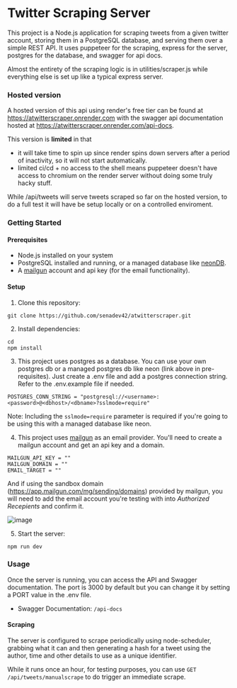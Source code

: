 # Twitter Scraping Server

This project is a Node.js application for scraping tweets from a given twitter account, storing them in a PostgreSQL database, and serving them over a simple REST API. It uses puppeteer for the scraping, express for the server, postgres for the database, and swagger for api docs.

Almost the entirety of the scraping logic is in utilities/scraper.js while everything else is set up like a typical express server.


### Hosted version 

A hosted version of this api using render's free tier can be found at https://atwitterscraper.onrender.com with the swagger api documentation hosted at https://atwitterscraper.onrender.com/api-docs.

This version is **limited** in that 
- it will take time to spin up since render spins down servers after a period of inactivity, so it will not start automatically.
- limited ci/cd + no access to the shell means puppeteer doesn't have access to chromium on the render server without doing some truly hacky stuff.


While /api/tweets will serve tweets scraped so far on the hosted version, to do a full test it will have be setup locally or on a controlled enviroment.

### Getting Started

#### Prerequisites
- Node.js installed on your system
- PostgreSQL installed and running, or a managed database like [neonDB](https://neon.tech/).
- A [mailgun](mailgun.com) account and api key (for the email functionality).

#### Setup
1. Clone this repository:
```
git clone https://github.com/senadev42/atwitterscraper.git
```

2. Install dependencies:

```
cd 
npm install
```
3. This project uses postgres as a database. You can use your own postgres db or a managed postgres db like neon (link above in pre-requisites). Just create a .env file and add a postgres connection string. Refer to the .env.example file if needed.

```
POSTGRES_CONN_STRING = "postgresql://<username>:<password>@<dbhost>/<dbname>?sslmode=require"
```

Note: Including the ```sslmode=require``` parameter is required if you're going to be using this with a managed database like neon. 

4. This project uses [mailgun](mailgun.com) as an email provider. You'll need to create a mailgun account and get an api key and a domain. 

```
MAILGUN_API_KEY = ""
MAILGUN_DOMAIN = ""
EMAIL_TARGET = ""
```
And if using the sandbox domain (https://app.mailgun.com/mg/sending/domains) provided by mailgun, you will need to add the email account you're testing with into _Authorized Recepients_ and confirm it.

![image](https://github.com/senadev42/atwitterscraper/assets/101792782/b2257102-2ff6-433d-be7c-d29ad7c4df32)


5. Start the server:

```
npm run dev
```

### Usage
Once the server is running, you can access the API and Swagger documentation. The port is 3000 by default but you can change it by setting a PORT value in the .env file.

- Swagger Documentation: ```/api-docs```


#### Scraping
The server is configured to scrape periodically using node-scheduler, grabbing what it can and then generating a hash for a tweet using the author, time and other details to use as a unique identifier.

While it runs once an hour, for testing purposes, you can use ```GET /api/tweets/manualscrape``` to do trigger an immediate scrape.



